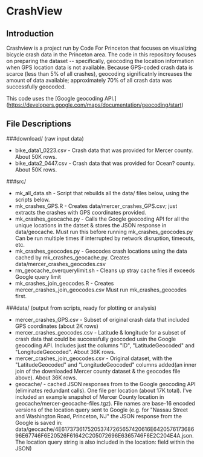 
# CrashView

## Introduction
Crashview is a project run by Code For Princeton that focuses on visualizing bicycle crash data in the Princeton area.  The code in this repository focuses on preparing the dataset -- specifically, geocoding the location information when GPS location data is not available. Because GPS-coded crash data is scarce (less than 5% of all crashes), geocoding significatnly increases the amount of data available; approximately 70% of all crash data was successfully geocoded.

This code uses the [Google geocoding API.] (https://developers.google.com/maps/documentation/geocoding/start)

## File Descriptions

###download/  (raw input data)
* bike_data1_0223.csv - Crash data that was provided for Mercer county. About 50K rows. 
* bike_data2_0447.csv - Crash data that was provided for Ocean? county. About 50K rows. 

###src/ 
* mk_all_data.sh - Script that rebuilds all the data/ files below, using the scripts below. 
* mk_crashes_GPS.R - Creates data/mercer_crashes_GPS.csv; just extracts the crashes with GPS coordinates provided. 
* mk_crashes_geocache.py - Calls the Google geocoding API for all the unique locations in the datset & stores the JSON response in data/geocache. Must run this before running mk_crashes_geocodes.py  Can be run multiple times if interrupted by network disruption, timeouts, etc. 
* mk_crashes_geocodes.py - Geocodes crash locations using the data cached by mk_crashes_geocache.py. Creates data/mercer_crashes_geocodes.csv
* rm_geocache_overquerylimit.sh - Cleans up stray cache files if exceeds Google query limit 
* mk_crashes_join_geocodes.R - Creates mercer_crashes_join_geocodes.csv  Must run mk_crashes_geocodes first. 

###data/  (output from scripts, ready for plotting or analysis)
* mercer_crashes_GPS.csv - Subset of original crash data that included GPS coordinates (about 2K rows)
* mercer_crashes_geocodes.csv - Latitude & longitude for a subset of crash data that could be successfully geocoded usin the Google geocoding API. Includes just the columns "ID", "LatitudeGeocoded" and "LongitudeGeocoded". About 36K rows. 
* mercer_crashes_join_geocodes.csv - Original dataset, with the "LatitudeGeocoded" and "LongitudeGeocoded" columns added(an inner join of the downloaded Mercer county dataset & the geocodes file above). About 36K rows.
* geocache/ - cached JSON responses from to the Google geocoding API (eliminates redundant calls). One file per location (about 17K total).  I've included an example snapshot of Mercer County location in geocache/mercer-geocache-files.tgz). File names are base-16 encoded versions of the location query sent to Google (e.g. for "Nassau Street and Washington Road, Princeton, NJ" the JSON response from the Google is saved in:  data/geocache/4E61737361752053747265657420616E642057617368696E67746F6E20526F61642C205072696E6365746F6E2C204E4A.json.  The location query string is also included in the location: field within the JSON) 

